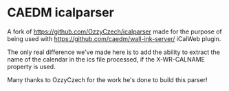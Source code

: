 # CAEDM icalparser
A fork of https://github.com/OzzyCzech/icalparser made for the purpose of being used with https://github.com/caedm/wall-ink-server/ iCalWeb plugin.

The only real difference we've made here is to add the ability to extract the name of the calendar in the ics file processed, if the X-WR-CALNAME property is used.

Many thanks to OzzyCzech for the work he's done to build this parser!
